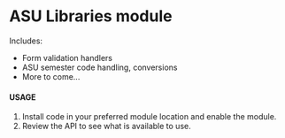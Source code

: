 # ASU Libraries module

Includes:
* Form validation handlers
* ASU semester code handling, conversions
* More to come...

#### USAGE

1) Install code in your preferred module location and enable the module.
2) Review the API to see what is available to use.

